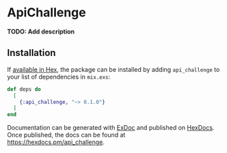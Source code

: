 # ApiChallenge

**TODO: Add description**

## Installation

If [available in Hex](https://hex.pm/docs/publish), the package can be installed
by adding `api_challenge` to your list of dependencies in `mix.exs`:

```elixir
def deps do
  [
    {:api_challenge, "~> 0.1.0"}
  ]
end
```

Documentation can be generated with [ExDoc](https://github.com/elixir-lang/ex_doc)
and published on [HexDocs](https://hexdocs.pm). Once published, the docs can
be found at <https://hexdocs.pm/api_challenge>.

